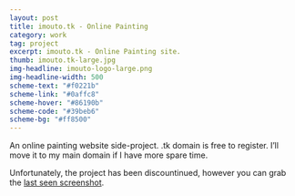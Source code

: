 ```yaml
---
layout: post
title: imouto.tk - Online Painting
category: work
tag: project
excerpt: imouto.tk - Online Painting site.
thumb: imouto.tk-large.jpg
img-headline: imouto-logo-large.png
img-headline-width: 500
scheme-text: "#f0221b"
scheme-link: "#0affc8"
scheme-hover: "#86190b"
scheme-code: "#39beb6"
scheme-bg: "#ff8500"
---
```


<div class=txt>
  <p>An online painting website side-project. .tk domain is free to register. I’ll move it to my main domain if I have more spare time.</p>

  <p class=note>Unfortunately, the project has been discountinued, however you can grab the <a href="{{ site.file }}/screenshot/imouto.tk%20-%202010-04-17%20-%2001-21-15.png">last seen screenshot</a>.</p>
</div>